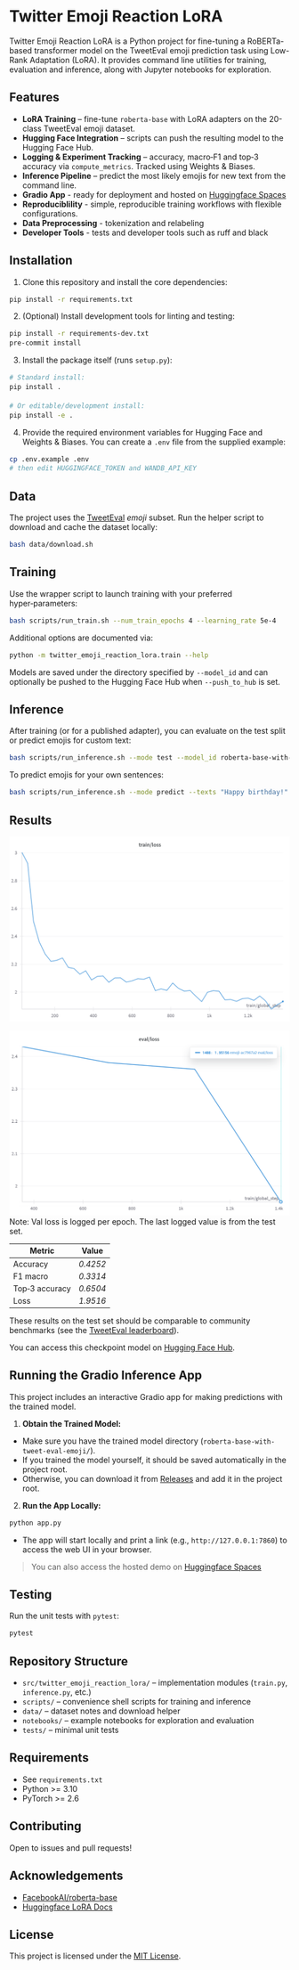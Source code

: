 # Twitter Emoji Reaction LoRA

Twitter Emoji Reaction LoRA is a Python project for fine-tuning a RoBERTa-based transformer model on the TweetEval emoji prediction task using Low-Rank Adaptation (LoRA). It provides command line utilities for training, evaluation and inference, along with Jupyter notebooks for exploration.

## Features

- **LoRA Training** – fine-tune `roberta-base` with LoRA adapters on the 20-class TweetEval emoji dataset.
- **Hugging Face Integration** – scripts can push the resulting model to the Hugging Face Hub.
- **Logging & Experiment Tracking** – accuracy, macro‑F1 and top‑3 accuracy via `compute_metrics`. Tracked using Weights & Biases.
- **Inference Pipeline** – predict the most likely emojis for new text from the command line.
- **Gradio App** - ready for deployment and hosted on [Huggingface Spaces](https://huggingface.co/spaces/codinglabsong/twitter-emoji-reaction-coach-lora)
- **Reproduciblility** - simple, reproducible training workflows with flexible configurations.
- **Data Preprocessing** - tokenization and relabeling
- **Developer Tools** - tests and developer tools such as ruff and black

## Installation

1. Clone this repository and install the core dependencies:

```bash
pip install -r requirements.txt
```

2. (Optional) Install development tools for linting and testing:

```bash
pip install -r requirements-dev.txt
pre-commit install
```

3. Install the package itself (runs `setup.py`):
```bash
# Standard install:
pip install .

# Or editable/development install:
pip install -e .
```

4. Provide the required environment variables for Hugging Face and Weights & Biases. You can create a `.env` file from the supplied example:

```bash
cp .env.example .env
# then edit HUGGINGFACE_TOKEN and WANDB_API_KEY
```

## Data

The project uses the [TweetEval](https://huggingface.co/datasets/tweet_eval) *emoji* subset. Run the helper script to download and cache the dataset locally:

```bash
bash data/download.sh
```

## Training

Use the wrapper script to launch training with your preferred hyper‑parameters:

```bash
bash scripts/run_train.sh --num_train_epochs 4 --learning_rate 5e-4
```

Additional options are documented via:

```bash
python -m twitter_emoji_reaction_lora.train --help
```

Models are saved under the directory specified by `--model_id` and can optionally be pushed to the Hugging Face Hub when `--push_to_hub` is set.

## Inference

After training (or for a published adapter), you can evaluate on the test split or predict emojis for custom text:

```bash
bash scripts/run_inference.sh --mode test --model_id roberta-base-with-tweet-eval-emoji
```

To predict emojis for your own sentences:

```bash
bash scripts/run_inference.sh --mode predict --texts "Happy birthday!" "I love this" --top_k 3
```

## Results

![Train Loss curves](assets/loss.png)

![Val Loss curves](assets/val_loss.png)
Note: Val loss is logged per epoch. The last logged value is from the test set.

| Metric | Value |
| ------ | ----- |
| Accuracy | *0.4252* |
| F1 macro | *0.3314* |
| Top‑3 accuracy | *0.6504* |
| Loss | *1.9516* |

These results on the test set should be comparable to community benchmarks (see the [TweetEval leaderboard](https://github.com/cardiffnlp/tweeteval)).

You can access this checkpoint model on [Hugging Face Hub](https://huggingface.co/codinglabsong/roberta-base-with-tweet-eval-emoji).

## Running the Gradio Inference App
This project includes an interactive Gradio app for making predictions with the trained model.

1. **Obtain the Trained Model:**
- Make sure you have the trained model directory (`roberta-base-with-tweet-eval-emoji/`). 
- If you trained the model yourself, it should be saved automatically in the project root.
- Otherwise, you can download it from [Releases](https://github.com/codinglabsong/twitter-emoji-reaction-coach-lora/releases/tag/v1.0.0) and add it in the project root.

2. **Run the App Locally:**
```bash
python app.py
```
- The app will start locally and print a link (e.g., `http://127.0.0.1:7860`) to access the web UI in your browser.

> You can also access the hosted demo on [Huggingface Spaces](https://huggingface.co/spaces/codinglabsong/twitter-emoji-reaction-coach-lora)

## Testing

Run the unit tests with `pytest`:

```bash
pytest
```

## Repository Structure

- `src/twitter_emoji_reaction_lora/` – implementation modules (`train.py`, `inference.py`, etc.)
- `scripts/` – convenience shell scripts for training and inference
- `data/` – dataset notes and download helper
- `notebooks/` – example notebooks for exploration and evaluation
- `tests/` – minimal unit tests

## Requirements

- See `requirements.txt`
- Python >= 3.10
- PyTorch >= 2.6

## Contributing

Open to issues and pull requests!

## Acknowledgements
- [FacebookAI/roberta-base](https://huggingface.co/FacebookAI/roberta-base)
- [Huggingface LoRA Docs](https://huggingface.co/docs/peft/main/en/conceptual_guides/lora)

## License

This project is licensed under the [MIT License](LICENSE).